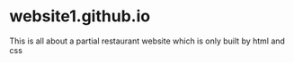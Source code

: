 # website1.github.io
This is all about a partial restaurant website which is only built by html and css
